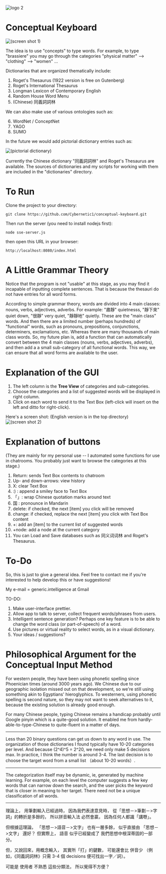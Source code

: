 
<img src="https://raw.github.com/Cybernetic1/conceptual-keyboard/master/Cartoon_octopus.png" alt="logo 2" title="Conkey"/>

Conceptual Keyboard
===================

<img src="https://raw.github.com/Cybernetic1/conceptual-keyboard/master/Screenshot_rogets_thesaurus.png" alt="(screen shot 1)" title="Screen shot 1"/>

The idea is to use "concepts" to type words.  For example, to type "brassiere"
you may go through the categories "physical matter" --> "clothing" --> "women" ...

Dictionaries that are organized thematically include:

1. Roget's Thesaurus (1922 version is free on Gutenberg)
2. Roget's International Thesaurus
3. Longman Lexicon of Contemporary English
4. Random House Word Menu
5. (Chinese) 同義詞詞林

We can also make use of various ontologies such as:

6. WordNet / ConceptNet
7. YAGO
8. SUMO

In the future we would add pictorial dictionary entries such as:

<img src="https://raw.github.com/Cybernetic1/conceptual-keyboard/master/pictorial-dictionary-demo.png" alt="(pictorial dictionary)" title="Pictorial dictionary"/>

Currently the Chinese dictionary "同義詞詞林" and Roget's Thesaurus are available.
The sources of dictionaries and my scripts for working with them are included in
the "dictionaries" directory.

To Run
=======

Clone the project to your directory:

    git clone https://github.com/Cybernetic1/conceptual-keyboard.git

Then run the server (you need to install nodejs first):

    node sse-server.js

then open this URL in your browser:

    http://localhost:8080/index.html


A Little Grammar Theory
=========================

Notice that the program is not "usable" at this stage, as you may find it
incapable of inputting complete sentences.  That is because the thesauri do not
have entries for all word forms.

According to simple grammar theory, words are divided into 4 main classes:
nouns, verbs, adjectives, adverbs.  For example:
"肅靜" quietnesss, "靜下來" quiet down, "很靜" very quiet, "靜靜地" quietly.
These are the "main class" words.  And then there are a limited number (perhaps
hundreds) of "functional" words, such as pronouns, prepositions, conjunctions,
determiners, exclamations, etc.  Whereas there are many thousands of main class
words.  So, my future plan is, add a function that can automatically convert
between the 4 main classes (nouns, verbs, adjectives, adverbs), and then add a
a small sub-category of all functional words.  This way, we can ensure that all
word forms are available to the user.

Explanation of the GUI
========================

1. The left column is the **Tree View** of categories and sub-categories.
2. Choose the categories and a list of suggested words will be displayed in right column.
3. Click on each word to send it to the Text Box (left-click will insert on the left and ditto for right-click).

Here's a screen shot: (English version is in the top directory)
<img src="https://raw.github.com/Cybernetic1/conceptual-keyboard/master/Screenshot_Chinese_synonym.png" alt="(screen shot 2)" title="Screen shot 2"/>

Explanation of buttons
==========================

(They are mainly for my personal use -- I automated some functions for use in chatrooms. You probably just want to browse the categories at this stage.)

1. Return: sends Text Box contents to chatroom
2. Up- and down-arrows: view history
3. X: clear Text Box
4. :) : append a smiley face to Text Box
5. 「」: wrap Chinese quotation marks around text
6. 国 : pronounce in Mandarin
7. delete: if checked, the next [item] you click will be removed
8. change:  if checked, replace the next [item] you click with Text Box content
9. +: add an [item] to the current list of suggested words
10. +node: add a node at the current category
11. You can Load and Save databases such as 同义词词林 and Roget's Thesaurus.

To-Do
=======

So, this is just to give a general idea.  Feel free to contact me if you're
interested to help develop this or have suggestions!

My e-mail = generic.intelligence at Gmail

TO-DO:

1. Make user-interface prettier.
2. Allow app to talk to server, collect frequent words/phrases from users.
3. Intelligent sentence generation?  Perhaps one key feature is to be able to
   change the word class (or part-of-speech) of a word.
4. Use pictures or virtual reality to select words, as in a visual dictionary.
5. Your ideas / suggestions?

Philosophical Argument for the Conceptual Input Method
========================================================

For western people, they have been using phonetic spelling since Phoenician times (around 3000 years ago).  We Chinese due to our geographic isolation missed out on that development, so we're still using something akin to Egyptians' hieroglyphics.  To westerners, using phonetic spelling is second nature, so they may not want to seek alternatives to it, because the existing solution is already good enough.

For many Chinese people, typing Chinese remains a handicap probably until Google pinyin which is a quite-good solution.  It enabled me from hardly-able-to-type-Chinese to quite-fluent in a matter of days.

* * *

Less than 20 binary questions can get us down to any word in use.  The organization of those dictionaries I found typically have 10-20 categories per level.  And because (2^4)^5 = 2^20, we need only make 5 decisions max.  In practice, I think the number is around 3-4.  The last decision is to choose the target word from a small list （about 10-20 words）.

* * *

​The categorization itself may be dynamic​, ie, generated by machine learning.  For example, on each level the computer suggests a few key words that can narrow down the search, and the user picks the keyword that is closer in meaning to her target.  There need not be a unique classification of all words.

* * *

理論上， 用筆劃輸入已經過時， 因為我們表達意見時， 從「思想－>筆劃－>字詞」的轉折是多餘的，
所以拼音輸入法 必然會贏， 因為任何人都識「講嘢」。

但根據這理論， 「思想－>語音－>文字」 也有一層多餘， 似乎直接由 「思想－>文字」 還好？
但實際上， 語音 似乎已經變成了 我們思想中根深蒂固的一部分。

但，又說回來，用概念輸入， 其實所「打」的鍵數， 可能還會比 併音少 （例如，《同義詞詞林》只需
3-4 個 decisions 便可找出一字／詞）。

可能是 使用者 不熟悉 這些分類法， 所以覺得不方便？
